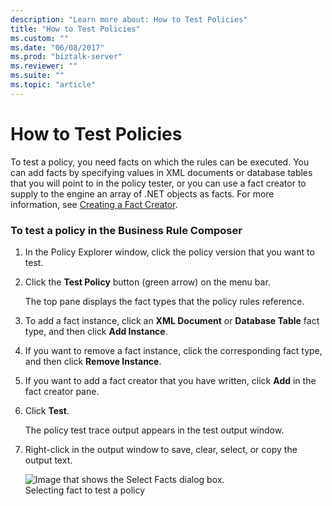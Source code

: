 ```yaml
---
description: "Learn more about: How to Test Policies"
title: "How to Test Policies"
ms.custom: ""
ms.date: "06/08/2017"
ms.prod: "biztalk-server"
ms.reviewer: ""
ms.suite: ""
ms.topic: "article"
---
```

# How to Test Policies
To test a policy, you need facts on which the rules can be executed. You can add facts by specifying values in XML documents or database tables that you will point to in the policy tester, or you can use a fact creator to supply to the engine an array of .NET objects as facts. For more information, see [Creating a Fact Creator](../core/how-to-create-a-fact-creator.md).  
  
### To test a policy in the Business Rule Composer  
  
1.  In the Policy Explorer window, click the policy version that you want to test.  
  
2.  Click the **Test Policy** button (green arrow) on the menu bar.  
  
     The top pane displays the fact types that the policy rules reference.  
  
3.  To add a fact instance, click an **XML Document** or **Database Table** fact type, and then click **Add Instance**.  
  
4.  If you want to remove a fact instance, click the corresponding fact type, and then click **Remove Instance**.  
  
5.  If you want to add a fact creator that you have written, click **Add** in the fact creator pane.  
  
6.  Click **Test**.  
  
     The policy test trace output appears in the test output window.  
  
7.  Right-click in the output window to save, clear, select, or copy the output text.  
  
     ![Image that shows the Select Facts dialog box.](../core/media/ebiz-testpolicy.gif "ebiz_testpolicy")  
Selecting fact to test a policy
